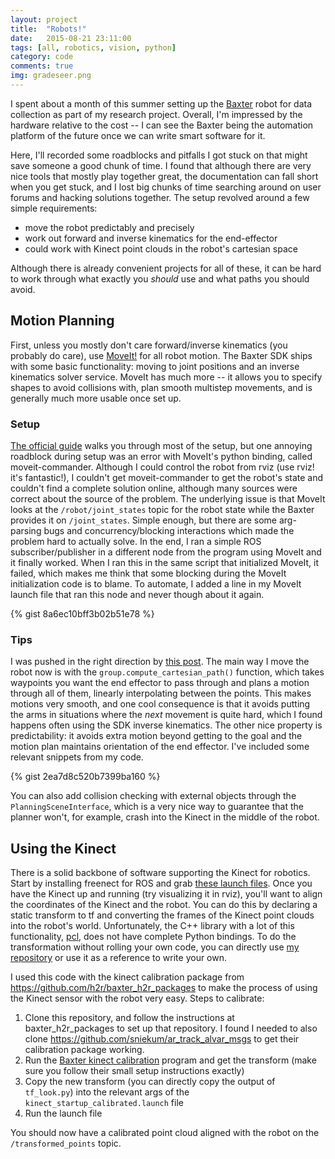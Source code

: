 ```yaml
---
layout: project
title:  "Robots!"
date:   2015-08-21 23:11:00
tags: [all, robotics, vision, python]
category: code
comments: true
img: gradeseer.png
---
```


I spent about a month of this summer setting up the [Baxter](http://www.rethinkrobotics.com/baxter/) robot for data collection as part of my research project. Overall, I'm impressed by the hardware relative to the cost -- I can see the Baxter being the automation platform of the future once we can write smart software for it.

Here, I'll recorded some roadblocks and pitfalls I got stuck on that might save someone a good chunk of time. I found that although there are very nice tools that mostly play together great, the documentation can fall short when you get stuck, and I lost big chunks of time searching around on user forums and hacking solutions together. The setup revolved around a few simple requirements:

- move the robot predictably and precisely
- work out forward and inverse kinematics for the end-effector
- could work with Kinect point clouds in the robot's cartesian space

Although there is already convenient projects for all of these, it can be hard to work through what exactly you *should* use and what paths you should avoid.

## Motion Planning

First, unless you mostly don't care forward/inverse kinematics (you probably do care), use [MoveIt!](http://moveit.ros.org/) for all robot motion. The Baxter SDK ships with some basic functionality: moving to joint positions and an inverse kinematics solver service. MoveIt has much more -- it allows you to specify shapes to avoid collisions with, plan smooth multistep movements, and is generally much more usable once set up.

### Setup
[The official guide](https://github.com/RethinkRobotics/sdk-docs/wiki/MoveIt-Tutorial) walks you through most of the setup, but one annoying roadblock during setup was an error with MoveIt's python binding, called moveit-commander. Although I could control the robot from rviz (use rviz! it's fantastic!), I couldn't get moveit-commander to get the robot's state and couldn't find a complete solution online, although many sources were correct about the source of the problem. The underlying issue is that MoveIt looks at the `/robot/joint_states` topic for the robot state while the Baxter provides it on `/joint_states`. Simple enough, but there are some arg-parsing bugs and concurrency/blocking interactions which made the problem hard to actually solve. In the end, I ran a simple ROS subscriber/publisher in a different node from the program using MoveIt and it finally worked. When I ran this in the same script that initialized MoveIt, it failed, which makes me think that some blocking during the MoveIt initialization code is to blame. To automate, I added a line in my MoveIt launch file that ran this node and never though about it again.

{% gist 8a6ec10bff3b02b51e78 %}

### Tips
I was pushed in the right direction by [this post](https://sites.google.com/site/learningbydemonstration/conclusion). The main way I move the robot now is with the `group.compute_cartesian_path()` function, which takes waypoints you want the end effector to pass through and plans a motion through all of them, linearly interpolating between the points. This makes motions very smooth, and one cool consequence is that it avoids putting the arms in situations where the *next* movement is quite hard, which I found happens often using the SDK inverse kinematics. The other nice property is predictability: it avoids extra motion beyond getting to the goal and the motion plan maintains orientation of the end effector. I've included some relevant snippets from my code.

{% gist 2ea7d8c520b7399ba160 %}

You can also add collision checking with external objects through the `PlanningSceneInterface`, which is a very nice way to guarantee that the planner won't, for example, crash into the Kinect in the middle of the robot.

## Using the Kinect

There is a solid backbone of software supporting the Kinect for robotics. Start by installing freenect for ROS and grab [these launch files](http://wiki.ros.org/freenect_launch). Once you have the Kinect up and running (try visualizing it in rviz), you'll want to align the coordinates of the Kinect and the robot. You can do this by declaring a static transform to tf and converting the frames of the Kinect point clouds into the robot's world. Unfortunately, the C++ library with a lot of this functionality, [pcl](http://pointclouds.org/), does not have complete Python bindings. To do the transformation without rolling your own code, you can directly use [my repository](https://github.com/anair13/kinect-transform-publisher) or use it as a reference to write your own.

I used this code with the kinect calibration package from https://github.com/h2r/baxter_h2r_packages to make the process of using the Kinect sensor with the robot very easy. Steps to calibrate:

  1. Clone this repository, and follow the instructions at baxter_h2r_packages to set up that repository. I found I needed to also clone https://github.com/sniekum/ar_track_alvar_msgs to get their calibration package working.
  2. Run the [Baxter kinect calibration](https://github.com/h2r/baxter_h2r_packages/tree/indigo-devel/baxter_kinect_calibration) program and get the transform (make sure you follow their small setup instructions exactly)
  3. Copy the new transform (you can directly copy the output of `tf_look.py`) into the relevant args of the `kinect_startup_calibrated.launch` file
  4. Run the launch file

You should now have a calibrated point cloud aligned with the robot on the `/transformed_points` topic.




